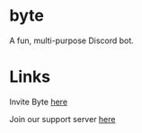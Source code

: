 # byte
A fun, multi-purpose Discord bot.

# Links
Invite Byte [here](https://discordapp.com/oauth2/authorize/?permissions=8&scope=bot&client_id=388630510399782912)

Join our support server [here](https://discord.gg/2AxaHpf)
